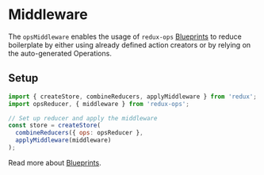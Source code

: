 # Middleware

The `opsMiddleware` enables the usage of `redux-ops` [Blueprints](Blueprints.md) to reduce boilerplate by either using already defined action creators or by relying on the auto-generated Operations.

## Setup

```js
import { createStore, combineReducers, applyMiddleware } from 'redux';
import opsReducer, { middleware } from 'redux-ops';

// Set up reducer and apply the middleware
const store = createStore(
  combineReducers({ ops: opsReducer },
  applyMiddleware(middleware)
);
```

Read more about [Blueprints](Blueprints.md).
